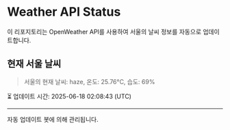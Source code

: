 
# Weather API Status

이 리포지토리는 OpenWeather API를 사용하여 서울의 날씨 정보를 자동으로 업데이트합니다.

## 현재 서울 날씨
> 서울의 현재 날씨: haze, 온도: 25.76°C, 습도: 69%

⏳ 업데이트 시간: 2025-06-18 02:08:43 (UTC)

---
자동 업데이트 봇에 의해 관리됩니다.
